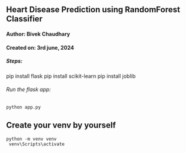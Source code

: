 ## Heart Disease Prediction using RandomForest Classifier
#### Author: Bivek Chaudhary
#### Created on: 3rd june, 2024

<h5> Steps: </h5>
pip install flask
pip install scikit-learn
pip install joblib
<h6>Run the flask app:</h6>
<code>python app.py</code><br>


## Create your venv by yourself
<code>python -m venv venv<br>
venv\Scripts\activate
</code>